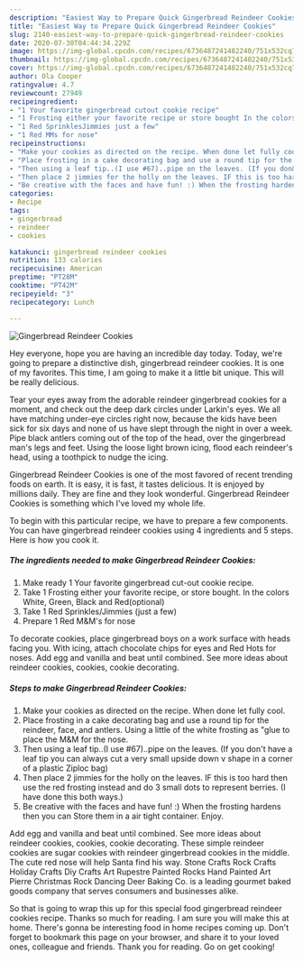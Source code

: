```yaml
---
description: "Easiest Way to Prepare Quick Gingerbread Reindeer Cookies"
title: "Easiest Way to Prepare Quick Gingerbread Reindeer Cookies"
slug: 2140-easiest-way-to-prepare-quick-gingerbread-reindeer-cookies
date: 2020-07-30T04:44:34.229Z
image: https://img-global.cpcdn.com/recipes/6736487241482240/751x532cq70/gingerbread-reindeer-cookies-recipe-main-photo.jpg
thumbnail: https://img-global.cpcdn.com/recipes/6736487241482240/751x532cq70/gingerbread-reindeer-cookies-recipe-main-photo.jpg
cover: https://img-global.cpcdn.com/recipes/6736487241482240/751x532cq70/gingerbread-reindeer-cookies-recipe-main-photo.jpg
author: Ola Cooper
ratingvalue: 4.7
reviewcount: 27949
recipeingredient:
- "1 Your favorite gingerbread cutout cookie recipe"
- "1 Frosting either your favorite recipe or store bought In the colors White Green Black and Redoptional"
- "1 Red SprinklesJimmies just a few"
- "1 Red MMs for nose"
recipeinstructions:
- "Make your cookies as directed on the recipe. When done let fully cool."
- "Place frosting in a cake decorating bag and use a round tip for the reindeer, face, and antlers. Using a little of the white frosting as &#34;glue to place the M&amp;M for the nose."
- "Then using a leaf tip..(I use #67)..pipe on the leaves. (If you don&#39;t have a leaf tip you can always cut a very small upside down v shape in a corner of a plastic Ziploc bag)"
- "Then place 2 jimmies for the holly on the leaves. IF this is too hard then use the red frosting instead and do 3 small dots to represent berries. (I have done this both ways.)"
- "Be creative with the faces and have fun! :) When the frosting hardens then you can Store them in a air tight container. Enjoy."
categories:
- Recipe
tags:
- gingerbread
- reindeer
- cookies

katakunci: gingerbread reindeer cookies 
nutrition: 133 calories
recipecuisine: American
preptime: "PT28M"
cooktime: "PT42M"
recipeyield: "3"
recipecategory: Lunch

---
```



![Gingerbread Reindeer Cookies](https://img-global.cpcdn.com/recipes/6736487241482240/751x532cq70/gingerbread-reindeer-cookies-recipe-main-photo.jpg)

Hey everyone, hope you are having an incredible day today. Today, we're going to prepare a distinctive dish, gingerbread reindeer cookies. It is one of my favorites. This time, I am going to make it a little bit unique. This will be really delicious.

Tear your eyes away from the adorable reindeer gingerbread cookies for a moment, and check out the deep dark circles under Larkin&#39;s eyes. We all have matching under-eye circles right now, because the kids have been sick for six days and none of us have slept through the night in over a week. Pipe black antlers coming out of the top of the head, over the gingerbread man&#39;s legs and feet. Using the loose light brown icing, flood each reindeer&#39;s head, using a toothpick to nudge the icing.

Gingerbread Reindeer Cookies is one of the most favored of recent trending foods on earth. It is easy, it is fast, it tastes delicious. It is enjoyed by millions daily. They are fine and they look wonderful. Gingerbread Reindeer Cookies is something which I've loved my whole life.


To begin with this particular recipe, we have to prepare a few components. You can have gingerbread reindeer cookies using 4 ingredients and 5 steps. Here is how you cook it.

<!--inarticleads1-->

##### The ingredients needed to make Gingerbread Reindeer Cookies:

1. Make ready 1 Your favorite gingerbread cut-out cookie recipe.
1. Take 1 Frosting either your favorite recipe, or store bought. In the colors White, Green, Black and Red(optional)
1. Take 1 Red Sprinkles/Jimmies (just a few)
1. Prepare 1 Red M&amp;M&#39;s for nose


To decorate cookies, place gingerbread boys on a work surface with heads facing you. With icing, attach chocolate chips for eyes and Red Hots for noses. Add egg and vanilla and beat until combined. See more ideas about reindeer cookies, cookies, cookie decorating. 

<!--inarticleads2-->

##### Steps to make Gingerbread Reindeer Cookies:

1. Make your cookies as directed on the recipe. When done let fully cool.
1. Place frosting in a cake decorating bag and use a round tip for the reindeer, face, and antlers. Using a little of the white frosting as &#34;glue to place the M&amp;M for the nose.
1. Then using a leaf tip..(I use #67)..pipe on the leaves. (If you don&#39;t have a leaf tip you can always cut a very small upside down v shape in a corner of a plastic Ziploc bag)
1. Then place 2 jimmies for the holly on the leaves. IF this is too hard then use the red frosting instead and do 3 small dots to represent berries. (I have done this both ways.)
1. Be creative with the faces and have fun! :) When the frosting hardens then you can Store them in a air tight container. Enjoy.


Add egg and vanilla and beat until combined. See more ideas about reindeer cookies, cookies, cookie decorating. These simple reindeer cookies are sugar cookies with reindeer gingerbread cookies in the middle. The cute red nose will help Santa find his way. Stone Crafts Rock Crafts Holiday Crafts Diy Crafts Art Rupestre Painted Rocks Hand Painted Art Pierre Christmas Rock Dancing Deer Baking Co. is a leading gourmet baked goods company that serves consumers and businesses alike. 

So that is going to wrap this up for this special food gingerbread reindeer cookies recipe. Thanks so much for reading. I am sure you will make this at home. There's gonna be interesting food in home recipes coming up. Don't forget to bookmark this page on your browser, and share it to your loved ones, colleague and friends. Thank you for reading. Go on get cooking!
